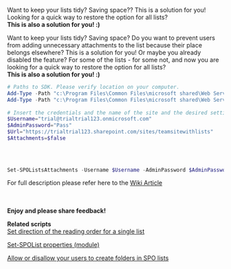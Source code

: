 Want to keep your lists tidy? Saving space?? This is a solution for you! Looking for a quick way to restore the option for all lists? 
</br>**This is also a solution for you! :)**


Want to keep your lists tidy? Saving space? Do you want to prevent users from adding unnecessary attachments to the list because their place belongs elsewhere?
This is a solution for you!
Or maybe you already disabled the feature? For some of the lists - for some not, and now you are looking for a quick way to restore the option for all lists?
</br>**This is also a solution for you! :)**
 
```Powershell 
# Paths to SDK. Please verify location on your computer. 
Add-Type -Path "c:\Program Files\Common Files\microsoft shared\Web Server Extensions\15\ISAPI\Microsoft.SharePoint.Client.dll"  
Add-Type -Path "c:\Program Files\Common Files\microsoft shared\Web Server Extensions\15\ISAPI\Microsoft.SharePoint.Client.Runtime.dll"  
 
# Insert the credentials and the name of the site and the desired setting: $true or $false 
$Username="trial@trialtrial123.onmicrosoft.com" 
$AdminPassword="Pass" 
$Url="https://trialtrial123.sharepoint.com/sites/teamsitewithlists" 
$Attachments=$false 

 
 
 
Set-SPOListsAttachments -Username $Username -AdminPassword $AdminPassword -Url $Url -Attachments $Attachments
```  
 

For full description please refer here to the [Wiki Article](https://social.technet.microsoft.com/wiki/contents/articles/30024.sharepoint-online-disable-or-enable-attachments-to-list-items-using-powershell.aspx)

 

 <br/><br/>
<b>Enjoy and please share feedback!</b>

**Related scripts** </br>
[Set direction of the reading order for a single list](https://gallery.technet.microsoft.com/office/Set-the-direction-of-the-f17ca66a)

[Set-SPOList properties (module)](https://gallery.technet.microsoft.com/office/Set-SPOList-properties-9d16f2ba)

[Allow or disallow your users to create folders in SPO lists](https://gallery.technet.microsoft.com/scriptcenter/Allow-or-disallow-your-20f7b44a)
